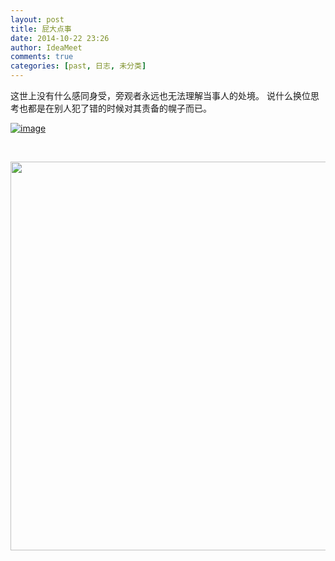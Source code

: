 ```yaml
---
layout: post
title: 屁大点事
date: 2014-10-22 23:26
author: IdeaMeet
comments: true
categories: [past, 日志, 未分类]
---
```

这世上没有什么感同身受，旁观者永远也无法理解当事人的处境。
说什么换位思考也都是在别人犯了错的时候对其责备的幌子而已。

<a href="http://ideameet.jd-app.com/jae/uploads/2014/10/wpid-screenshot_2014-10-22-23-25-15.png"><img class="alignnone size-full" title="Screenshot_2014-10-22-23-25-15.png" src="http://ideameet.jd-app.com/jae/uploads/2014/10/wpid-screenshot_2014-10-22-23-25-15.png" alt="image" /></a>

&nbsp;

<a href="http://ideameet.jd-app.com/jae/uploads/2014/10/QQ截图201410231041101.png"><img class="aligncenter wp-image-215 size-full" src="http://ideameet.jd-app.com/jae/uploads/2014/10/QQ截图201410231041101.png" alt="" width="878" height="622" /></a>

&nbsp;
